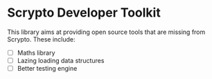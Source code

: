 # Scrypto Developer Toolkit
This library aims at providing open source tools that are missing from Scrypto.
These include:  
- [ ] Maths library
- [ ] Lazing loading data structures
- [ ] Better testing engine